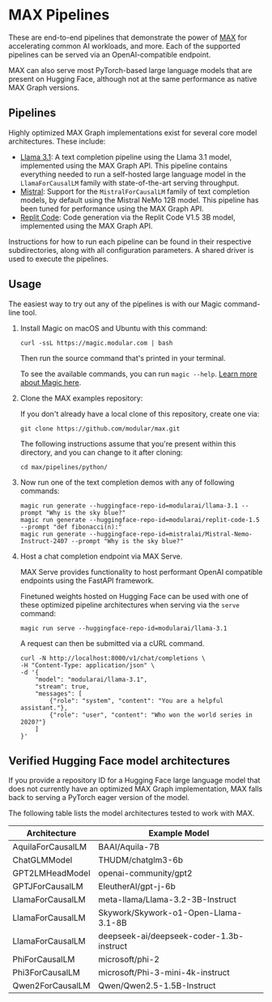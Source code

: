 # MAX Pipelines

These are end-to-end pipelines that demonstrate the power of
[MAX](https://docs.modular.com/max/) for accelerating common AI workloads, and
more. Each of the supported pipelines can be served via an OpenAI-compatible
endpoint.

MAX can also serve most PyTorch-based large language models that are
present on Hugging Face, although not at the same performance as native MAX
Graph versions.

## Pipelines

Highly optimized MAX Graph implementations exist for several core model
architectures. These include:

- [Llama 3.1](llama3): A text completion pipeline using the Llama 3.1 model,
implemented using the MAX Graph API. This pipeline contains everything
needed to run a self-hosted large language model in the `LlamaForCausalLM`
family with state-of-the-art serving throughput.
- [Mistral](architectures/mistral): Support for the `MistralForCausalLM` family
of text completion models, by default using the Mistral NeMo 12B model. This pipeline
has been tuned for performance using the MAX Graph API.
- [Replit Code](architectures/replit): Code generation via the
Replit Code V1.5 3B model, implemented using the MAX Graph API.

Instructions for how to run each pipeline can be found in their respective
subdirectories, along with all configuration parameters. A shared driver is
used to execute the pipelines.

## Usage

The easiest way to try out any of the pipelines is with our Magic command-line
tool.

1. Install Magic on macOS and Ubuntu with this command:

   ```shell
   curl -ssL https://magic.modular.com | bash
   ```

   Then run the source command that's printed in your terminal.

   To see the available commands, you can run `magic --help`.
   [Learn more about Magic here](https://docs.modular.com/magic).

2. Clone the MAX examples repository:

   If you don't already have a local clone of this repository, create one via:

   ```shell
   git clone https://github.com/modular/max.git
   ```

   The following instructions assume that you're present within this
   directory, and you can change to it after cloning:

   ```shell
   cd max/pipelines/python/
   ```

3. Now run one of the text completion demos with any of following commands:

   ```shell
   magic run generate --huggingface-repo-id=modularai/llama-3.1 --prompt "Why is the sky blue?"
   magic run generate --huggingface-repo-id=modularai/replit-code-1.5 --prompt "def fibonacci(n):"
   magic run generate --huggingface-repo-id=mistralai/Mistral-Nemo-Instruct-2407 --prompt "Why is the sky blue?"
   ```

4. Host a chat completion endpoint via MAX Serve.

   MAX Serve provides functionality to host performant OpenAI compatible
   endpoints using the FastAPI framework.

   Finetuned weights hosted on Hugging Face can be used with one
   of these optimized pipeline architectures when serving via the `serve`
   command:

   ```shell
   magic run serve --huggingface-repo-id=modularai/llama-3.1
   ```

   A request can then be submitted via a cURL command.

   ```shell
   curl -N http://localhost:8000/v1/chat/completions \
   -H "Content-Type: application/json" \
   -d '{
       "model": "modularai/llama-3.1",
       "stream": true,
       "messages": [
           {"role": "system", "content": "You are a helpful assistant."},
           {"role": "user", "content": "Who won the world series in 2020?"}
       ]
   }'
   ```

## Verified Hugging Face model architectures

If you provide a repository ID for a Hugging Face large language model
that does not currently have an optimized MAX Graph implementation, MAX
falls back to serving a PyTorch eager version of the model.

The following table lists the model architectures tested to work with MAX.

| **Architecture** | **Example Model** |
| --- | --- |
| AquilaForCausalLM | BAAI/Aquila-7B |
| ChatGLMModel | THUDM/chatglm3-6b |
| GPT2LMHeadModel | openai-community/gpt2 |
| GPTJForCausalLM | EleutherAI/gpt-j-6b |
| LlamaForCausalLM | meta-llama/Llama-3.2-3B-Instruct |
| LlamaForCausalLM | Skywork/Skywork-o1-Open-Llama-3.1-8B |
| LlamaForCausalLM | deepseek-ai/deepseek-coder-1.3b-instruct |
| PhiForCausalLM | microsoft/phi-2 |
| Phi3ForCausalLM | microsoft/Phi-3-mini-4k-instruct |
| Qwen2ForCausalLM | Qwen/Qwen2.5-1.5B-Instruct |
